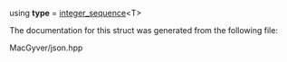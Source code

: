 <div id="structdetail_1_1utility__internal_1_1_gen_3_01_t_00_010_01_4">

</div>

<span id="structdetail_1_1utility__internal_1_1_gen_3_01_t_00_010_01_4"
label="structdetail_1_1utility__internal_1_1_gen_3_01_t_00_010_01_4"></span>

<div class="DoxyCompactItemize">

<span id="structdetail_1_1utility__internal_1_1_gen_3_01_t_00_010_01_4_a585c07fcee7129b87eaf097921f6b5cf"
label="structdetail_1_1utility__internal_1_1_gen_3_01_t_00_010_01_4_a585c07fcee7129b87eaf097921f6b5cf"></span>
using **type** =
[integer_sequence](#structdetail_1_1integer__sequence)$<$T$>$

</div>

The documentation for this struct was generated from the following file:

<div class="DoxyCompactItemize">

MacGyver/json.hpp

</div>
